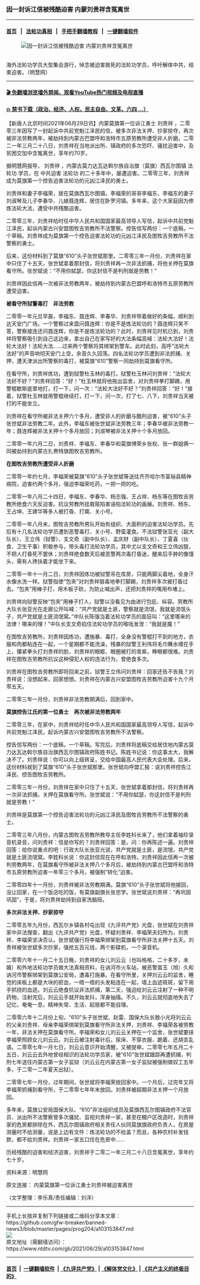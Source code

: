 ### 因一封诉江信被残酷迫害 内蒙刘贵祥含冤离世
------------------------

#### [首页](https://github.com/gfw-breaker/banned-news3/blob/master/README.md) &nbsp;&nbsp;|&nbsp;&nbsp; [法轮功真相](https://github.com/begood0513/basic/blob/master/README.md)  &nbsp;&nbsp;|&nbsp;&nbsp; [手把手翻墙教程](https://github.com/gfw-breaker/guides/wiki)  &nbsp;&nbsp;|&nbsp;&nbsp; [一键翻墙软件](https://github.com/gfw-breaker/nogfw/blob/master/README.md)  



<div><div class="featured_image">
 <figure>
  <img alt="因一封诉江信被残酷迫害 内蒙刘贵祥含冤离世" src="https://i.ntdtv.com/assets/uploads/2021/06/2021-06-10_180245-1-800x450.jpg"/>
 </figure><br/>
 <span class="caption">
  海外法轮功学员大型集会游行，悼念被迫害致死的法轮功学员，呼吁解体中共，结束迫害。（明慧网）
 </span>
</div>
</div><hr/>

#### [ 🎬  免翻墙浏览墙外禁闻、观看YouTube热门视频及电视直播](https://github.com/gfw-breaker/HelloWorld)

#### [ 💥  禁书下载（政治、经济、人权、民主自由、文革、六四 ...）](https://github.com/gfw-breaker/books/blob/master/README.md)

<div><div class="post_content" itemprop="articleBody">
 <p>
  【新唐人北京时间2021年06月29日讯】内蒙莫旗第一位诉江勇士
  <ok href="https://www.ntdtv.com/gb/刘贵祥.htm">
   刘贵祥
  </ok>
  ，二零零三年因写了一封起诉中共前党魁江泽民的信，被多次非法关押、抄家掠夺，再次被非法劳教两年，被劫持到内蒙古巴盟呼和浩特市五原劳教所遭受非人折磨。二零二一年三月二十八日，刘贵祥在当地派出所、镇政府的多次恐吓、骚扰迫害中，及贫困交加中含冤离世，享年约70岁。
 </p>
 <p>
  据明慧网报导，
  <ok href="https://www.ntdtv.com/gb/刘贵祥.htm">
   刘贵祥
  </ok>
  ，内蒙古莫力达瓦达斡尔族自治旗（莫旗）西瓦尔图镇
  <ok href="https://www.ntdtv.com/gb/法轮功.htm">
   法轮功
  </ok>
  学员，在
  <ok href="https://www.ntdtv.com/gb/中共迫害.htm">
   中共迫害
  </ok>
  <ok href="https://www.ntdtv.com/gb/法轮功.htm">
   法轮功
  </ok>
  的二十多年中，屡遭迫害。二零零三年，刘贵祥成为莫旗第一个控告迫害法轮功的元凶江泽民的勇士。
 </p>
 <p>
  刘贵祥和妻子李福荣，居在莫旗西瓦尔图镇。李福荣的哥哥李福东、李福东的妻子刘淑琴及儿子李春华、儿媳聂连辉，居住在卧罗河镇。多年来，这个大家庭因为修炼法轮大法，遭受中共残酷迫害。
 </p>
 <p>
  二零零三年，刘贵祥给时任中华人民共和国国家最高领导人写信，起诉中共前党魁江泽民，起诉内蒙古兴安盟图牧吉劳教所不法警察。控告信写两份：一个底稿，一个草稿。刘贵祥成为莫旗第一个控告迫害法轮功的元凶江泽民及图牧吉劳教所不法警察的勇士。
 </p>
 <p>
  后来，这份材料到了莫旗“610”头子张世斌那里。二零零三年一月份，刘贵祥在家中只住了十五天，张世斌拿着那封信，将刘贵祥再一次非法抓捕，将他关押在莫旗看守所。张世斌说：“不用你脦瑟，你这封信不是判刑就是劳教！”
 </p>
 <p>
  刘贵祥因此信再一次被非法劳教两年，被劫持到内蒙古巴盟呼和浩特市五原劳教所遭受迫害。
 </p>
 <p>
  <strong>
   被看守所狱警毒打　非法劳教
  </strong>
 </p>
 <p>
  二零零一年元旦早晨，李福东、聂连辉、李春华、刘贵祥带着做好的条幅，顺利到达天安门广场。一个警察过来盘问聂连辉：你是不是炼法轮功的？聂连辉只笑不答，警察接连还问聂连辉，你是不是炼法轮功的？此时，刘贵祥见时机已到，刘贵祥将警察吸引到自己这边来，拿出自己在家写好的大法条幅高喊：法轮大法好！法轮大法好！法轮大法……过来两个警察将其绑架到警车。此时此刻，高呼“法轮大法好”的声音响彻天安门上空，余音久久回荡。四名法轮功学员遭到非法抓捕、关押，遭天津派出所警察的毒打，被莫旗“610”警察一同劫持到莫旗看守所。
 </p>
 <p>
  在看守所，刘贵祥炼功，遭到狱警杜玉林的毒打。狱警杜玉林问刘贵祥：“法轮大法好不好？”刘贵祥回答：“好！”杜玉林就将他拖出监舍，对刘贵祥拳打脚踢，用警棍歇斯底里地打，打一下，问一次：“法轮大法好不好？”刘贵祥回答：“好！”接着，狱警杜玉林就用警棍继续打，打一下，问一次，打了七、八下，刘贵祥当天被打的不能坐立。
 </p>
 <p>
  刘贵祥在看守所被非法关押六个多月，遭受非人的折磨与酷刑迫害，被“610”头子张世斌非法劳教二年。此外，李福东被张世斌非法劳教三年；李春华被非法劳教一年；聂连辉被非法关押十个多月放回；刘淑琴被非法关押十个多月放回。
 </p>
 <p>
  二零零一年六月二日，刘贵祥、李福东、李春华和莫旗博荣乡张权、张一群姐俩一同被劫持到内蒙古扎赉特旗图牧吉劳教所。
 </p>
 <p>
  <strong>
   在图牧吉劳教所遭受非人折磨
  </strong>
 </p>
 <p>
  二零零一年约七月，李福荣被莫旗“610”头子张世斌等送往齐齐哈尔市富裕县精神病院，迫害约两个多月，强迫李福荣吃药，一把一把的吃。
 </p>
 <p>
  二零零一年八月二十四日，李福东、李春华、杨志强、王占祥、杨东等在图牧吉劳教所绝食六天反迫害。抗议劳教所挂栽赃陷害诬陷法轮功的画展。刘贵祥、杨东、王占坤、王建华等多人被打昏、打瘸、关小号。
 </p>
 <p>
  二零零一年八月末，图牧吉劳教所男队开始有组织、大面积的迫害法轮功学员。先后有十几名法轮功学员遭到恶警毒打、关小号、野蛮灌食。不法狱警张亚光（副大队长）、王立伟（狱警）、支文奇（副中队长）、孟庆财（副中队长）、丁夏喜（伙食、卫生干事）积极参与，带头毒打法轮功学员，其中尤以支文奇和王立伟凶狠，不把人打昏死不罢休；刘贵祥绝食数天后被恶警两次毒打昏迷，醒来后手肿的像馒头，需有人搀扶着才能坐下来。
 </p>
 <p>
  二零零一年十一月二日，刘贵祥因炼功被狱警吊在库房，只能两脚尖着地，全身汗水像水洗一样。狱警指使“包夹”对刘贵祥狠毒地拳打脚踢，刘贵祥多次被打昏过去。“包夹”用棒子打，用木板子砍，为防止喊出声，还把刘贵祥的嘴用布堵上。
 </p>
 <p>
  刘贵祥向狱警反映“包夹”用棒子打人，狱警以没看见为由进行包庇、纵容。劳教所大队长张亚光在走廊公开叫喊：“共产党就是土匪，警察就是流氓，我就是流氓头子，共产党就是土匪流氓窝。”中队长陈强当着法轮功学员的面狂叫：“这里哪来的法律！哪来的理！”中队长支文奇掐住法轮功学员的喉咙发泄：“我就是魔！”
 </p>
 <p>
  在图牧吉劳教所，刘贵祥因炼功，遭施暴、毒打，全身没有警棍打不到的地方，衣服和肉都粘连在一起，一个星期都不能洗澡，残暴的狱警王利伟将毛巾蘸水缠在手上，攥紧拳头打刘贵祥的脸，刘贵祥的眼眶、眼圈被打的青紫，睁眼都很难。刘贵祥在图牧吉劳教所抗议这种侵犯人权的违法行为，曾绝食多次。
 </p>
 <p>
  刘贵祥在图牧吉劳教所即将回来之前，狱警王立伟问刘贵祥：回家还告不告我？刘贵祥说：没想起来，回家想想。刘贵祥在内蒙古兴安盟图牧吉劳教所迫害十九个月零五天。
 </p>
 <p>
  二零零三年一月份，刘贵祥非法劳教期满后，回到家中。
 </p>
 <p>
  <strong>
   莫旗控告江氏的第一位勇士　再次被非法劳教两年
  </strong>
 </p>
 <p>
  二零零三年，在家中，刘贵祥给时任中华人民共和国国家最高领导人写信，起诉中共前党魁江泽民，起诉内蒙古兴安盟图牧吉劳教所不法警察。
 </p>
 <p>
  控告信写两份：一个底稿，一个草稿。写完后，刘贵祥将底稿交给居住地内蒙古莫力达瓦达斡尔族自治旗西瓦尔图镇政府陈姓书记。陈姓书记说：你这事太大，我解决不了。刘贵祥说：你可以向上级转呈，交给中国最高人民代表大会处理。后来，这份材料就到了莫旗“610”头子张世斌那里。张世斌向呼盟汇报：说刘贵祥控告江泽民、控告图牧吉劳教所。
 </p>
 <p>
  二零零三年一月份，刘贵祥在家中只住了十五天，张世斌拿着那封信，将刘贵祥再一次非法抓捕，关押在莫旗看守所。张世斌说：“不用你脦瑟，你这封信不是判刑就是劳教！”
 </p>
 <p>
  刘贵祥是莫旗第一个控告迫害法轮功的元凶江泽民及图牧吉劳教所不法警察的勇士。
 </p>
 <p>
  二零零三年八月份，内蒙古图牧吉劳教所教导主任李姓科长来了，他们拿着袖珍录音机录音，问刘贵祥：信是你写的？刘贵祥回答：是。问：你再陈述一遍。刘贵祥回答：给你说重点的吧：行政大队长张亚光说，共产党就是土匪，是流氓，共产党就是土匪流氓窝。李姓科长说：你这封信现在在呼和浩特。刘贵祥因此信再一次被判劳教两年，在莫旗看守所被非法关押八个多月后，被劫持到内蒙古巴盟呼和浩特市五原劳教所迫害一年零三个多月，被强制“转化”迫害。
 </p>
 <p>
  二零零四年十一月份，刘贵祥被非法劳教期满。莫旗“610”头子张世斌将他接回，没让回家，在一个饭店吃的饭，有莫旗副旗长张忠学。张世斌说刘贵祥：“再巩固巩固”，于是，将刘贵祥劫持到自家洗脑班。
 </p>
 <p>
  <strong>
   多次非法关押、抄家掠夺
  </strong>
 </p>
 <p>
  二零零五年九月份，西瓦尔乡镇各村屯出现《九评共产党》光盘，张世斌在刘贵祥家中非法搜查，翻出《九评共产党》光盘，怀疑刘贵祥、李福荣夫妇所为，刘贵祥、李福荣坚决否认。张世斌强行将李福荣绑架到莫旗看守所非法关押十五天。刘贵祥被张世斌多次抄家，强抢五百元钱，两个影碟机，一个录音机。
 </p>
 <p>
  二零零六年十一月二十五日晚，刘贵祥的女儿刘云云（也叫格格，二十多岁，未婚）和外地法轮功学员做大法真相资料，在讷河市火车站，被恶警苗玉（旭）久和讷河市警察绑架到莫旗公安局，遭毒打施暴。在看守所里，关押刘云云的监舍，睡觉的床板上都是大块的瘀血，一绺一绺的头发粘连在一起，墙上血迹斑斑，留下用手抓挠的血迹。刘云云绝食抗议非法抓捕，第二天，强迫给刘云云注射了一种不明药物，注射完后，刘云云手就开始发抖，浑身抽搐。不久，刘云云就彻底地失去了记忆，奄奄一息，精神失常、生活、起居都不能自理。
 </p>
 <p>
  二零零六年十二月份上旬，“610”头子张世斌、赵雷、国保大队长敖小光将刘云云的父亲刘贵祥、母亲李福荣绑架到莫旗看守所非法关押，刘贵祥、李福荣各被劳教一年，非法关押在莫旗看守所。李福荣和女儿刘云云关押在一个监舍，张世斌要挟李福荣照顾女儿刘云云。刘云云被注射毒针后，尿床、不穿衣服、跪着、还胡言乱语。二零零七年一月七日，刘云云意识开始清醒，又被提审。二零零七年五月二十五日，刘云云去外地曾经相识的法轮功学员家，被“610”张世斌跟踪再遭抓捕，判刑七年送往内蒙古第一女子监狱（刘云云在内蒙古第一女子监狱被强制做奴工五年多，于二零一二年夏天出狱）。
 </p>
 <p>
  二零零七年一月份，过年期间，张世斌将李福荣放回家中。一个月后，过完年又将李福荣抓捕到看守所，于二零零七年年末放回。刘贵祥被超期非法关押一个月放回。
 </p>
 <p>
  多年来，莫旗公安局国保大队、“610”非法组织成员及莫旗西瓦尔图镇政府不法官员、派出所不法警察曾多次骚扰、监视刘贵祥一家，甚至在棚户区改造时，刘贵祥家的危房都排除在外，西瓦尔图镇政府相关责任人伙同莫旗旗政府负责人，在房屋测量时不给测量，说是上边有文件：炼法轮功的不给盖？而且，各种农村补发钱款，都不给刘贵祥。刘贵祥一家五口住在危房中……
 </p>
 <p>
  历经残酷的迫害和经济迫害，刘贵祥于二零二一年三月二十八日含冤离世，享年约七十岁。
 </p>
 <p>
  资料来源：明慧网
 </p>
 <p>
  原文连接：
  <ok href="https://big5.minghui.org/mh/articles/2021/6/29/%E5%85%A7%E8%92%99%E8%8E%AB%E6%97%97%E7%AC%AC%E4%B8%80%E4%BD%8D%E8%A8%B4%E6%B1%9F%E5%8B%87%E5%A3%AB%E5%8A%89%E8%B2%B4%E7%A5%A5%E8%A2%AB%E8%BF%AB%E5%AE%B3%E9%9B%A2%E4%B8%96-427549.html">
   内蒙莫旗第一位诉江勇士刘贵祥被迫害离世
  </ok>
 </p>
 <p>
  （文字整理：李乐真/责任编辑：刘洋）
 </p>
 <div class="single_ad">
 </div>
</div>
</div>
<hr/>
手机上长按并复制下列链接或二维码分享本文章：<br/>
https://github.com/gfw-breaker/banned-news3/blob/master/pages/prog204/a103153847.md <br/>
<a href='https://github.com/gfw-breaker/banned-news3/blob/master/pages/prog204/a103153847.md'><img src='https://github.com/gfw-breaker/banned-news3/blob/master/pages/prog204/a103153847.md.png'/></a> <br/>
原文地址（需翻墙访问）：https://www.ntdtv.com/gb/2021/06/29/a103153847.html


------------------------
#### [首页](https://github.com/gfw-breaker/banned-news3/blob/master/README.md) &nbsp;|&nbsp; [一键翻墙软件](https://github.com/gfw-breaker/nogfw/blob/master/README.md) &nbsp;| [《九评共产党》](https://github.com/gfw-breaker/9ping.md/blob/master/README.md#九评之一评共产党是什么) | [《解体党文化》](https://github.com/gfw-breaker/jtdwh.md/blob/master/README.md) | [《共产主义的终极目的》](https://github.com/gfw-breaker/gczydzjmd.md/blob/master/README.md)


<img src='http://gfw-breaker.win/banned-news3/pages/prog204/a103153847.md' width='0px' height='0px'/>